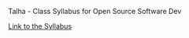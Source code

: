 Talha - Class Syllabus for Open Source Software Dev

[Link to the Syllabus](bennColl-cs4387/mtc-syll/syll.md)
